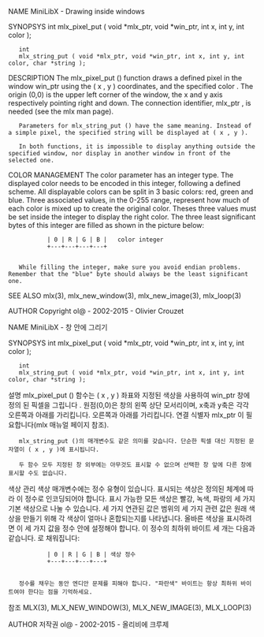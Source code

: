 NAME
	   MiniLibX - Drawing inside windows

SYNOPSYS
	   int
	   mlx_pixel_put ( void *mlx_ptr, void *win_ptr, int x, int y, int color );

	   int
	   mlx_string_put ( void *mlx_ptr, void *win_ptr, int x, int y, int color, char *string );



DESCRIPTION
	   The  mlx_pixel_put  () function draws a defined pixel in the window win_ptr using the ( x , y ) coordinates, and the specified color . The origin (0,0) is the upper left corner of the window, the x and y axis respectively pointing
	   right and down. The connection identifier, mlx_ptr , is needed (see the mlx man page).

	   Parameters for mlx_string_put () have the same meaning. Instead of a simple pixel, the specified string will be displayed at ( x , y ).

	   In both functions, it is impossible to display anything outside the specified window, nor display in another window in front of the selected one.


COLOR MANAGEMENT
	   The color parameter has an integer type. The displayed color needs to be encoded in this integer, following a defined scheme. All displayable colors can be split in 3 basic colors: red, green and blue. Three associated values,  in
	   the  0-255  range,  represent  how  much  of each color is mixed up to create the original color. Theses three values must be set inside the integer to display the right color. The three least significant bytes of this integer are
	   filled as shown in the picture below:

			   | 0 | R | G | B |   color integer
			   +---+---+---+---+


	   While filling the integer, make sure you avoid endian problems. Remember that the "blue" byte should always be the least significant one.



SEE ALSO
	   mlx(3), mlx_new_window(3), mlx_new_image(3), mlx_loop(3)



AUTHOR
	   Copyright ol@ - 2002-2015 - Olivier Crouzet

NAME
	   MiniLibX - 창 안에 그리기

SYNOPSYS
	   int
	   mlx_pixel_put ( void *mlx_ptr, void *win_ptr, int x, int y, int color );

	   int
	   mlx_string_put ( void *mlx_ptr, void *win_ptr, int x, int y, int color, char *string );



설명
	   mlx_pixel_put () 함수는 ( x , y ) 좌표와 지정된 색상을 사용하여 win_ptr 창에 정의 된 픽셀을 그립니다 . 원점(0,0)은 창의 왼쪽 상단 모서리이며, x축과 y축은 각각 오른쪽과 아래를 가리킵니다.
	   오른쪽과 아래를 가리킵니다. 연결 식별자 mlx_ptr 이 필요합니다(mlx 매뉴얼 페이지 참조).

	   mlx_string_put ()의 매개변수도 같은 의미를 갖습니다. 단순한 픽셀 대신 지정된 문자열이 ( x , y )에 표시됩니다.

	   두 함수 모두 지정된 창 외부에는 아무것도 표시할 수 없으며 선택한 창 앞에 다른 창에 표시할 수도 없습니다.


색상 관리
	   색상 매개변수에는 정수 유형이 있습니다. 표시되는 색상은 정의된 체계에 따라 이 정수로 인코딩되어야 합니다. 표시 가능한 모든 색상은 빨강, 녹색, 파랑의 세 가지 기본 색상으로 나눌 수 있습니다. 세 가지 연관된 값은
	   범위의 세 가지 관련 값은 원래 색상을 만들기 위해 각 색상이 얼마나 혼합되는지를 나타냅니다. 올바른 색상을 표시하려면 이 세 가지 값을 정수 안에 설정해야 합니다. 이 정수의 최하위 바이트 세 개는 다음과 같습니다.
	   로 채워집니다:

			   | 0 | R | G | B | 색상 정수
			   +---+---+---+---+


	   정수를 채우는 동안 엔디안 문제를 피해야 합니다. "파란색" 바이트는 항상 최하위 바이트여야 한다는 점을 기억하세요.



참조
	   MLX(3), MLX_NEW_WINDOW(3), MLX_NEW_IMAGE(3), MLX_LOOP(3)



AUTHOR
	   저작권 ol@ - 2002-2015 - 올리비에 크루제
